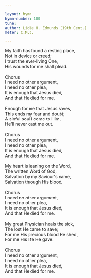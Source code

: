 ```yaml
---

layout: hymn
hymn-number: 100
tune: 
author: Lidie H. Edmunds (19th Cent.)
meter: C.M.D.

---
```

My faith has found a resting place,<br>Not in device or creed;<br>I trust the ever-living One,<br>His wounds for me shall plead.<br><br>Chorus<br>I need no other argument,<br>I need no other plea,<br>It is enough that Jesus died,<br>And that He died for me.<br><br>Enough for me that Jesus saves,<br>This ends my fear and doubt;<br>A sinful soul I come to Him,<br>He'll never cast me out.<br><br>Chorus<br>I need no other argument,<br>I need no other plea,<br>It is enough that Jesus died,<br>And that He died for me.<br><br>My heart is leaning on the Word,<br>The written Word of God,<br>Salvation by my Saviour's name,<br>Salvation through His blood.<br><br>Chorus<br>I need no other argument,<br>I need no other plea,<br>It is enough that Jesus died,<br>And that He died for me.<br><br>My great Physician heals the sick,<br>The lost He came to save;<br>For me His precious blood He shed,<br>For me His life He gave.<br><br>Chorus<br>I need no other argument,<br>I need no other plea,<br>It is enough that Jesus died,<br>And that He died for me.<br><br><br>
